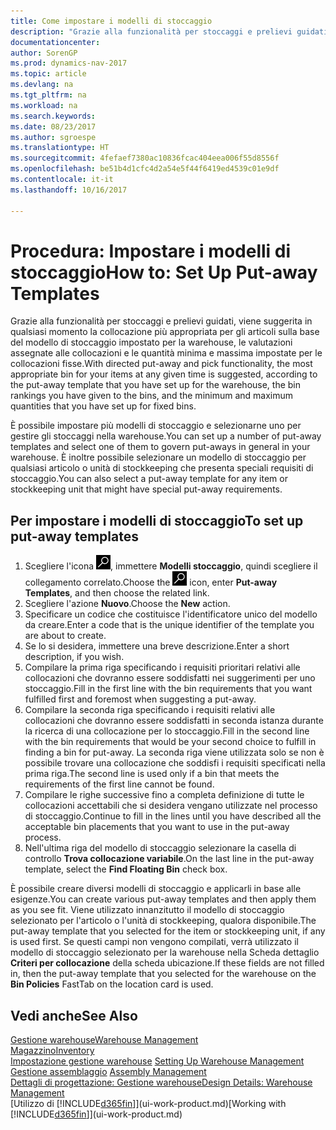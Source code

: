 ```yaml
---
title: Come impostare i modelli di stoccaggio
description: "Grazie alla funzionalità per stoccaggi e prelievi guidati, viene suggerita in qualsiasi momento la collocazione più appropriata per gli articoli sulla base del modello di stoccaggio impostato per la warehouse, le valutazioni assegnate alle collocazioni e le quantità minima e massima impostate per le collocazioni fisse."
documentationcenter: 
author: SorenGP
ms.prod: dynamics-nav-2017
ms.topic: article
ms.devlang: na
ms.tgt_pltfrm: na
ms.workload: na
ms.search.keywords: 
ms.date: 08/23/2017
ms.author: sgroespe
ms.translationtype: HT
ms.sourcegitcommit: 4fefaef7380ac10836fcac404eea006f55d8556f
ms.openlocfilehash: be51b4d1cfc4d2a54e5f44f6419ed4539c01e9df
ms.contentlocale: it-it
ms.lasthandoff: 10/16/2017

---
```

# <a name="how-to-set-up-put-away-templates"></a><span data-ttu-id="21f66-103">Procedura: Impostare i modelli di stoccaggio</span><span class="sxs-lookup"><span data-stu-id="21f66-103">How to: Set Up Put-away Templates</span></span>
<span data-ttu-id="21f66-104">Grazie alla funzionalità per stoccaggi e prelievi guidati, viene suggerita in qualsiasi momento la collocazione più appropriata per gli articoli sulla base del modello di stoccaggio impostato per la warehouse, le valutazioni assegnate alle collocazioni e le quantità minima e massima impostate per le collocazioni fisse.</span><span class="sxs-lookup"><span data-stu-id="21f66-104">With directed put-away and pick functionality, the most appropriate bin for your items at any given time is suggested, according to the put-away template that you have set up for the warehouse, the bin rankings you have given to the bins, and the minimum and maximum quantities that you have set up for fixed bins.</span></span>  

<span data-ttu-id="21f66-105">È possibile impostare più modelli di stoccaggio e selezionarne uno per gestire gli stoccaggi nella warehouse.</span><span class="sxs-lookup"><span data-stu-id="21f66-105">You can set up a number of put-away templates and select one of them to govern put-aways in general in your warehouse.</span></span> <span data-ttu-id="21f66-106">È inoltre possibile selezionare un modello di stoccaggio per qualsiasi articolo o unità di stockkeeping che presenta speciali requisiti di stoccaggio.</span><span class="sxs-lookup"><span data-stu-id="21f66-106">You can also select a put-away template for any item or stockkeeping unit that might have special put-away requirements.</span></span>  

## <a name="to-set-up-put-away-templates"></a><span data-ttu-id="21f66-107">Per impostare i modelli di stoccaggio</span><span class="sxs-lookup"><span data-stu-id="21f66-107">To set up put-away templates</span></span>  
1.  <span data-ttu-id="21f66-108">Scegliere l'icona ![Cerca pagina o report](media/ui-search/search_small.png "Cerca pagina o report"), immettere **Modelli stoccaggio**, quindi scegliere il collegamento correlato.</span><span class="sxs-lookup"><span data-stu-id="21f66-108">Choose the ![Search for Page or Report](media/ui-search/search_small.png "Search for Page or Report icon") icon, enter **Put-away Templates**, and then choose the related link.</span></span>  
2.  <span data-ttu-id="21f66-109">Scegliere l'azione **Nuovo**.</span><span class="sxs-lookup"><span data-stu-id="21f66-109">Choose the **New** action.</span></span>  
3.  <span data-ttu-id="21f66-110">Specificare un codice che costituisce l'identificatore unico del modello da creare.</span><span class="sxs-lookup"><span data-stu-id="21f66-110">Enter a code that is the unique identifier of the template you are about to create.</span></span>  
4.  <span data-ttu-id="21f66-111">Se lo si desidera, immettere una breve descrizione.</span><span class="sxs-lookup"><span data-stu-id="21f66-111">Enter a short description, if you wish.</span></span>  
5.  <span data-ttu-id="21f66-112">Compilare la prima riga specificando i requisiti prioritari relativi alle collocazioni che dovranno essere soddisfatti nei suggerimenti per uno stoccaggio.</span><span class="sxs-lookup"><span data-stu-id="21f66-112">Fill in the first line with the bin requirements that you want fulfilled first and foremost when suggesting a put-away.</span></span>  
6.  <span data-ttu-id="21f66-113">Compilare la seconda riga specificando i requisiti relativi alle collocazioni che dovranno essere soddisfatti in seconda istanza durante la ricerca di una collocazione per lo stoccaggio.</span><span class="sxs-lookup"><span data-stu-id="21f66-113">Fill in the second line with the bin requirements that would be your second choice to fulfill in finding a bin for put-away.</span></span> <span data-ttu-id="21f66-114">La seconda riga viene utilizzata solo se non è possibile trovare una collocazione che soddisfi i requisiti specificati nella prima riga.</span><span class="sxs-lookup"><span data-stu-id="21f66-114">The second line is used only if a bin that meets the requirements of the first line cannot be found.</span></span>  
7.  <span data-ttu-id="21f66-115">Compilare le righe successive fino a completa definizione di tutte le collocazioni accettabili che si desidera vengano utilizzate nel processo di stoccaggio.</span><span class="sxs-lookup"><span data-stu-id="21f66-115">Continue to fill in the lines until you have described all the acceptable bin placements that you want to use in the put-away process.</span></span>  
8.  <span data-ttu-id="21f66-116">Nell'ultima riga del modello di stoccaggio selezionare la casella di controllo **Trova collocazione variabile**.</span><span class="sxs-lookup"><span data-stu-id="21f66-116">On the last line in the put-away template, select the **Find Floating Bin** check box.</span></span>  

<span data-ttu-id="21f66-117">È possibile creare diversi modelli di stoccaggio e applicarli in base alle esigenze.</span><span class="sxs-lookup"><span data-stu-id="21f66-117">You can create various put-away templates and then apply them as you see fit.</span></span> <span data-ttu-id="21f66-118">Viene utilizzato innanzitutto il modello di stoccaggio selezionato per l'articolo o l'unità di stockkeeping, qualora disponibile.</span><span class="sxs-lookup"><span data-stu-id="21f66-118">The put-away template that you selected for the item or stockkeeping unit, if any is used first.</span></span> <span data-ttu-id="21f66-119">Se questi campi non vengono compilati, verrà utilizzato il modello di stoccaggio selezionato per la warehouse nella Scheda dettaglio **Criteri per collocazione** della scheda ubicazione.</span><span class="sxs-lookup"><span data-stu-id="21f66-119">If these fields are not filled in, then the put-away template that you selected for the warehouse on the **Bin Policies** FastTab on the location card is used.</span></span>  

## <a name="see-also"></a><span data-ttu-id="21f66-120">Vedi anche</span><span class="sxs-lookup"><span data-stu-id="21f66-120">See Also</span></span>  
[<span data-ttu-id="21f66-121">Gestione warehouse</span><span class="sxs-lookup"><span data-stu-id="21f66-121">Warehouse Management</span></span>](warehouse-manage-warehouse.md)  
[<span data-ttu-id="21f66-122">Magazzino</span><span class="sxs-lookup"><span data-stu-id="21f66-122">Inventory</span></span>](inventory-manage-inventory.md)  
<span data-ttu-id="21f66-123">[Impostazione gestione warehouse](warehouse-setup-warehouse.md)   </span><span class="sxs-lookup"><span data-stu-id="21f66-123">[Setting Up Warehouse Management](warehouse-setup-warehouse.md)   </span></span>  
<span data-ttu-id="21f66-124">[Gestione assemblaggio](assembly-assemble-items.md)  </span><span class="sxs-lookup"><span data-stu-id="21f66-124">[Assembly Management](assembly-assemble-items.md)  </span></span>  
[<span data-ttu-id="21f66-125">Dettagli di progettazione: Gestione warehouse</span><span class="sxs-lookup"><span data-stu-id="21f66-125">Design Details: Warehouse Management</span></span>](design-details-warehouse-management.md)  
<span data-ttu-id="21f66-126">[Utilizzo di [!INCLUDE[d365fin](includes/d365fin_md.md)]](ui-work-product.md)</span><span class="sxs-lookup"><span data-stu-id="21f66-126">[Working with [!INCLUDE[d365fin](includes/d365fin_md.md)]](ui-work-product.md)</span></span>

